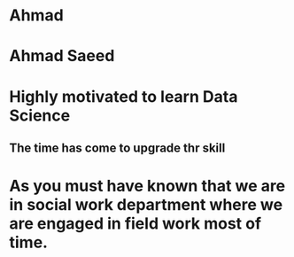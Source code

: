 # Ahmad
# Ahmad Saeed
# Highly motivated to learn Data Science
## The time has come to upgrade thr skill
# As you must have known that we are in social work department where we are engaged in field work most of time.